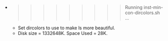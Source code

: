 * >>>>>>>>> Running inst-min-con-dircolors.sh ...
  * Set dircolors to use  to make ls more beautiful.
  * Disk size = 1332648K. Space Used = 28K.
